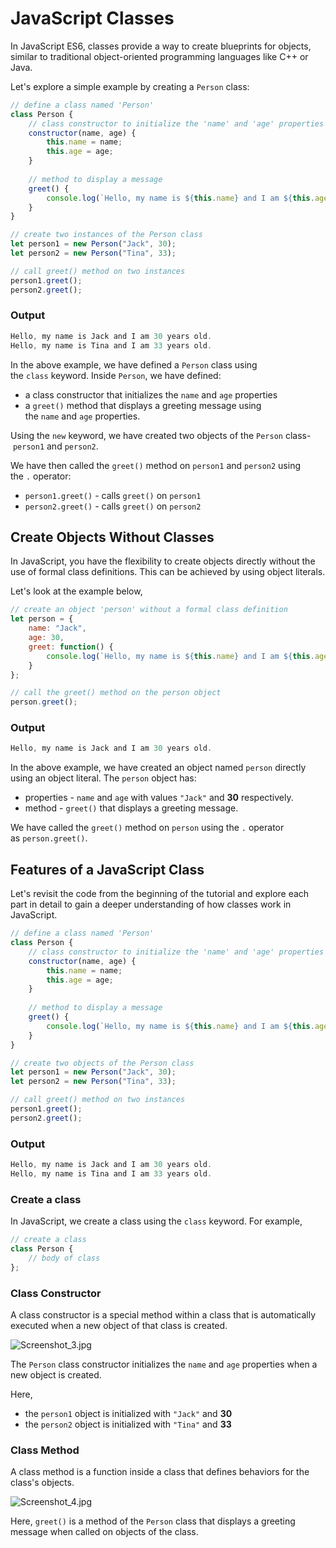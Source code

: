 # JavaScript Classes

In JavaScript ES6, classes provide a way to create blueprints for objects, similar to traditional object-oriented programming languages like C++ or Java.

Let's explore a simple example by creating a `Person` class:

```jsx
// define a class named 'Person'
class Person {
    // class constructor to initialize the 'name' and 'age' properties
    constructor(name, age) {
        this.name = name;
        this.age = age;
    }
    
    // method to display a message
    greet() {
        console.log(`Hello, my name is ${this.name} and I am ${this.age} years old.`);
    }
}

// create two instances of the Person class
let person1 = new Person("Jack", 30);
let person2 = new Person("Tina", 33);

// call greet() method on two instances 
person1.greet();
person2.greet();
```

### Output

```jsx
Hello, my name is Jack and I am 30 years old.
Hello, my name is Tina and I am 33 years old.
```

In the above example, we have defined a `Person` class using the `class` keyword.
Inside `Person`, we have defined:

- a class constructor that initializes the `name` and `age` properties
- a `greet()` method that displays a greeting message using the `name` and `age` properties.

Using the `new` keyword, we have created two objects of the `Person` class- `person1` and `person2`.

We have then called the `greet()` method on `person1` and `person2` using the `.` operator:

- `person1.greet()` - calls `greet()` on `person1`
- `person2.greet()` - calls `greet()` on `person2`

## Create Objects Without Classes

In JavaScript, you have the flexibility to create objects directly without the use of formal class definitions. This can be achieved by using object literals.

Let's look at the example below,

```jsx
// create an object 'person' without a formal class definition
let person = {
    name: "Jack",
    age: 30,
    greet: function() {
        console.log(`Hello, my name is ${this.name} and I am ${this.age} years old.`)
    }
};

// call the greet() method on the person object
person.greet(); 
```

### Output

```jsx
Hello, my name is Jack and I am 30 years old.
```

In the above example, we have created an object named `person` directly using an object literal.
The `person` object has:

- properties - `name` and `age` with values `"Jack"` and **30** respectively.
- method - `greet()` that displays a greeting message.

We have called the `greet()` method on `person` using the `.` operator as `person.greet()`.

## Features of a JavaScript Class

Let's revisit the code from the beginning of the tutorial and explore each part in detail to gain a deeper understanding of how classes work in JavaScript.

```jsx
// define a class named 'Person'
class Person {
    // class constructor to initialize the 'name' and 'age' properties
    constructor(name, age) {
        this.name = name;
        this.age = age;
    }
    
    // method to display a message
    greet() {
        console.log(`Hello, my name is ${this.name} and I am ${this.age} years old.`);
    }
}

// create two objects of the Person class
let person1 = new Person("Jack", 30);
let person2 = new Person("Tina", 33);

// call greet() method on two instances 
person1.greet();
person2.greet();
```

### Output

```jsx
Hello, my name is Jack and I am 30 years old.
Hello, my name is Tina and I am 33 years old.
```

### Create a class

In JavaScript, we create a class using the `class` keyword. For example,

```jsx
// create a class
class Person {
    // body of class
};
```

### Class Constructor

A class constructor is a special method within a class that is automatically executed when a new object of that class is created.

![Screenshot_3.jpg](JavaScript%20Classes%201b2aeacbb2998111bd7df3098abb67b5/Screenshot_3.jpg)

The `Person` class constructor initializes the `name` and `age` properties when a new object is created.

Here,

- the `person1` object is initialized with `"Jack"` and **30**
- the `person2` object is initialized with `"Tina"` and **33**

### Class Method

A class method is a function inside a class that defines behaviors for the class's objects.

![Screenshot_4.jpg](JavaScript%20Classes%201b2aeacbb2998111bd7df3098abb67b5/Screenshot_4.jpg)

Here, `greet()` is a method of the `Person` class that displays a greeting message when called on objects of the class.